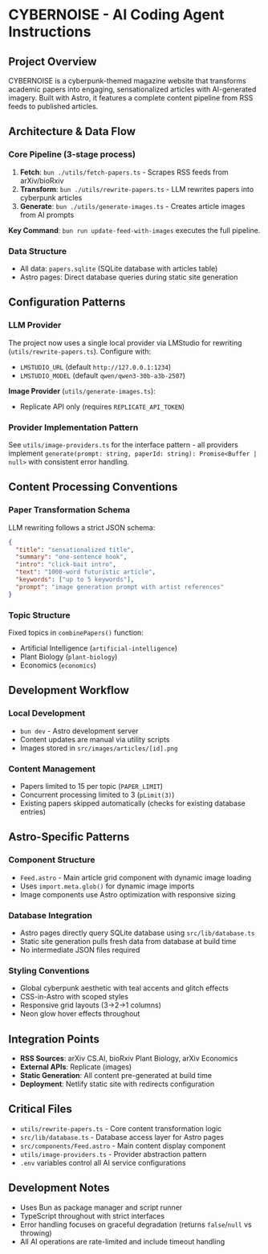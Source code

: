 # CYBERNOISE - AI Coding Agent Instructions

## Project Overview

CYBERNOISE is a cyberpunk-themed magazine website that transforms academic papers into engaging, sensationalized articles with AI-generated imagery. Built with Astro, it features a complete content pipeline from RSS feeds to published articles.

## Architecture & Data Flow

### Core Pipeline (3-stage process)

1. **Fetch**: `bun ./utils/fetch-papers.ts` - Scrapes RSS feeds from arXiv/bioRxiv
2. **Transform**: `bun ./utils/rewrite-papers.ts` - LLM rewrites papers into cyberpunk articles
3. **Generate**: `bun ./utils/generate-images.ts` - Creates article images from AI prompts

**Key Command**: `bun run update-feed-with-images` executes the full pipeline.

### Data Structure

- All data: `papers.sqlite` (SQLite database with articles table)
- Astro pages: Direct database queries during static site generation

## Configuration Patterns

### LLM Provider

The project now uses a single local provider via LMStudio for rewriting (`utils/rewrite-papers.ts`). Configure with:

- `LMSTUDIO_URL` (default `http://127.0.0.1:1234`)
- `LMSTUDIO_MODEL` (default `qwen/qwen3-30b-a3b-2507`)

**Image Provider** (`utils/generate-images.ts`):

- Replicate API only (requires `REPLICATE_API_TOKEN`)

### Provider Implementation Pattern

See `utils/image-providers.ts` for the interface pattern - all providers implement `generate(prompt: string, paperId: string): Promise<Buffer | null>` with consistent error handling.

## Content Processing Conventions

### Paper Transformation Schema

LLM rewriting follows a strict JSON schema:

```json
{
  "title": "sensationalized title",
  "summary": "one-sentence hook",
  "intro": "click-bait intro",
  "text": "1000-word futuristic article",
  "keywords": ["up to 5 keywords"],
  "prompt": "image generation prompt with artist references"
}
```

### Topic Structure

Fixed topics in `combinePapers()` function:

- Artificial Intelligence (`artificial-intelligence`)
- Plant Biology (`plant-biology`)
- Economics (`economics`)

## Development Workflow

### Local Development

- `bun dev` - Astro development server
- Content updates are manual via utility scripts
- Images stored in `src/images/articles/[id].png`

### Content Management

- Papers limited to 15 per topic (`PAPER_LIMIT`)
- Concurrent processing limited to 3 (`pLimit(3)`)
- Existing papers skipped automatically (checks for existing database entries)

## Astro-Specific Patterns

### Component Structure

- `Feed.astro` - Main article grid component with dynamic image loading
- Uses `import.meta.glob()` for dynamic image imports
- Image components use Astro optimization with responsive sizing

### Database Integration

- Astro pages directly query SQLite database using `src/lib/database.ts`
- Static site generation pulls fresh data from database at build time
- No intermediate JSON files required

### Styling Conventions

- Global cyberpunk aesthetic with teal accents and glitch effects
- CSS-in-Astro with scoped styles
- Responsive grid layouts (3→2→1 columns)
- Neon glow hover effects throughout

## Integration Points

- **RSS Sources**: arXiv CS.AI, bioRxiv Plant Biology, arXiv Economics
- **External APIs**: Replicate (images)
- **Static Generation**: All content pre-generated at build time
- **Deployment**: Netlify static site with redirects configuration

## Critical Files

- `utils/rewrite-papers.ts` - Core content transformation logic
- `src/lib/database.ts` - Database access layer for Astro pages
- `src/components/Feed.astro` - Main content display component
- `utils/image-providers.ts` - Provider abstraction pattern
- `.env` variables control all AI service configurations

## Development Notes

- Uses Bun as package manager and script runner
- TypeScript throughout with strict interfaces
- Error handling focuses on graceful degradation (returns `false`/`null` vs throwing)
- All AI operations are rate-limited and include timeout handling
